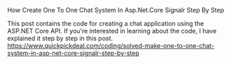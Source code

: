 How Create One To One Chat System In Asp.Net.Core Signalr Step By Step


This post contains the code for creating a chat application using the ASP.NET Core API. If you're interested in learning about the code, I have explained it step by step in this post.
https://www.quickpickdeal.com/coding/solved-make-one-to-one-chat-system-in-asp-net-core-signalr-step-by-step
